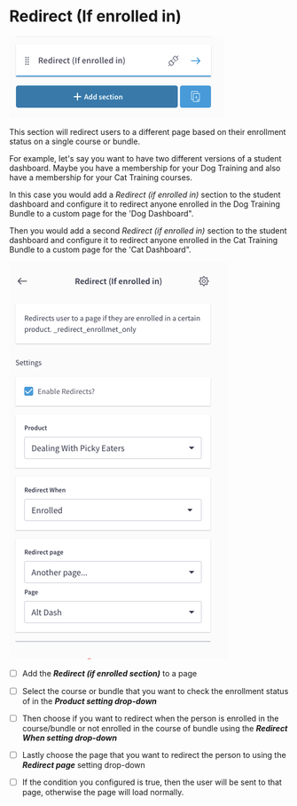 # Redirect \(If enrolled in\)

![](../.gitbook/assets/screen-shot-2021-08-25-at-1.39.13-pm.png)

This section will redirect users to a different page based on their enrollment status on a single course or bundle.

For example, let's say you want to have two different versions of a student dashboard. Maybe you have a membership for your Dog Training and also have a membership for your Cat Training courses.

In this case you would add a _Redirect \(if enrolled in\)_ section to the student dashboard and configure it to redirect anyone enrolled in the Dog Training Bundle to a custom page for the 'Dog Dashboard".

Then you would add a second _Redirect \(if enrolled in\)_ section to the student dashboard and configure it to redirect anyone enrolled in the Cat Training Bundle to a custom page for the 'Cat Dashboard".

![](../.gitbook/assets/screen-shot-2021-08-25-at-1.41.13-pm.png)

* [ ] Add the _**Redirect \(if enrolled section\)**_ to a page
* [ ] Select the course or bundle that you want to check the enrollment status of in the _**Product setting drop-down**_
* [ ] Then choose if you want to redirect when the person is enrolled in the course/bundle or not enrolled in the course of bundle using the _**Redirect When setting drop-down**_
* [ ] Lastly choose the page that you want to redirect the person to using the _**Redirect page**_ setting drop-down
* [ ] If the condition you configured is true, then the user will be sent to that page, otherwise the page will load normally.

